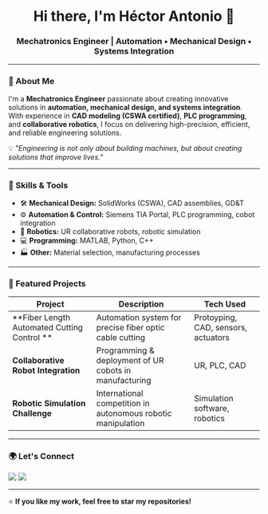 <h1 align="center">Hi there, I'm Héctor Antonio 👋</h1>
<h3 align="center">Mechatronics Engineer | Automation • Mechanical Design • Systems Integration</h3>

---

### 🚀 About Me
I'm a **Mechatronics Engineer** passionate about creating innovative solutions in **automation, mechanical design, and systems integration**.  
With experience in **CAD modeling (CSWA certified)**, **PLC programming**, and **collaborative robotics**, I focus on delivering high-precision, efficient, and reliable engineering solutions.

💡 *"Engineering is not only about building machines, but about creating solutions that improve lives."*

---

### 🔧 Skills & Tools
- 🛠 **Mechanical Design:** SolidWorks (CSWA), CAD assemblies, GD&T  
- ⚙️ **Automation & Control:** Siemens TIA Portal, PLC programming, cobot integration  
- 🤖 **Robotics:** UR collaborative robots, robotic simulation  
- 💻 **Programming:** MATLAB, Python, C++
- 🏭 **Other:** Material selection, manufacturing processes  

---

### 📂 Featured Projects
| Project | Description | Tech Used |
|---------|-------------|-----------|
| **Fiber Length Automated Cutting Control ** | Automation system for precise fiber optic cable cutting | Protoyping, CAD, sensors, actuators|
| **Collaborative Robot Integration** | Programming & deployment of UR cobots in manufacturing | UR, PLC, CAD |
| **Robotic Simulation Challenge** | International competition in autonomous robotic manipulation | Simulation software, robotics |

---

### 🌍 Let's Connect
<p align="left">
<a href="https://www.linkedin.com/in/hectordltr23" target="_blank"><img src="https://img.shields.io/badge/LinkedIn-0A66C2?style=for-the-badge&logo=linkedin&logoColor=white"/></a>
<a href="mailto:hectordltr02@gmail.com"><img src="https://img.shields.io/badge/Email-D14836?style=for-the-badge&logo=gmail&logoColor=white"/></a>
<!-- <a href="https://yourportfolio.com" target="_blank"><img src="https://img.shields.io/badge/Portfolio-000000?style=for-the-badge&logo=About.me&logoColor=white"/></a> -->
</p>

---

⭐ **If you like my work, feel free to star my repositories!**
